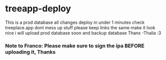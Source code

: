 # treeapp-deploy
This is a prod database
all changes deploy in under 1 minutes
check treeplace.app
dont mess up stuff
please keep links the same
make it look nice
i will upload prod database soon and backup database
Thanx -Thalia :3

### Note to Franco: Please make sure to sign the ipa BEFORE uploading it, Thanks
